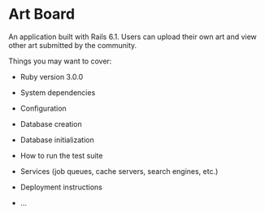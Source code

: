 # Art Board

An application built with Rails 6.1. Users can upload their own art and view other art submitted by the community.

Things you may want to cover:

* Ruby version 3.0.0

* System dependencies

* Configuration

* Database creation

* Database initialization

* How to run the test suite

* Services (job queues, cache servers, search engines, etc.)

* Deployment instructions

* ...
